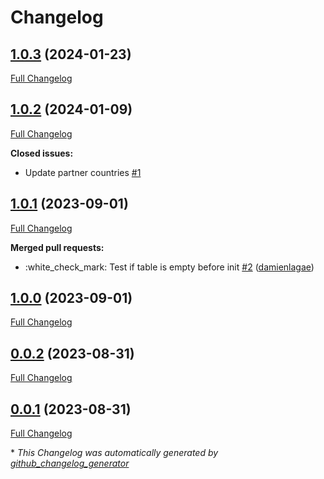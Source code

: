 # Changelog

## [1.0.3](https://github.com/enabel/partner-countries-bundle/tree/1.0.3) (2024-01-23)

[Full Changelog](https://github.com/enabel/partner-countries-bundle/compare/1.0.2...1.0.3)

## [1.0.2](https://github.com/enabel/partner-countries-bundle/tree/1.0.2) (2024-01-09)

[Full Changelog](https://github.com/enabel/partner-countries-bundle/compare/1.0.1...1.0.2)

**Closed issues:**

- Update partner countries [\#1](https://github.com/Enabel/partner-countries-bundle/issues/1)

## [1.0.1](https://github.com/enabel/partner-countries-bundle/tree/1.0.1) (2023-09-01)

[Full Changelog](https://github.com/enabel/partner-countries-bundle/compare/1.0.0...1.0.1)

**Merged pull requests:**

- :white\_check\_mark: Test if table is empty before init [\#2](https://github.com/Enabel/partner-countries-bundle/pull/2) ([damienlagae](https://github.com/damienlagae))

## [1.0.0](https://github.com/enabel/partner-countries-bundle/tree/1.0.0) (2023-09-01)

[Full Changelog](https://github.com/enabel/partner-countries-bundle/compare/0.0.2...1.0.0)

## [0.0.2](https://github.com/enabel/partner-countries-bundle/tree/0.0.2) (2023-08-31)

[Full Changelog](https://github.com/enabel/partner-countries-bundle/compare/0.0.1...0.0.2)

## [0.0.1](https://github.com/enabel/partner-countries-bundle/tree/0.0.1) (2023-08-31)

[Full Changelog](https://github.com/enabel/partner-countries-bundle/compare/74bbefc776aa028c24fb7553eb44049c04c6dabd...0.0.1)



\* *This Changelog was automatically generated by [github_changelog_generator](https://github.com/github-changelog-generator/github-changelog-generator)*
